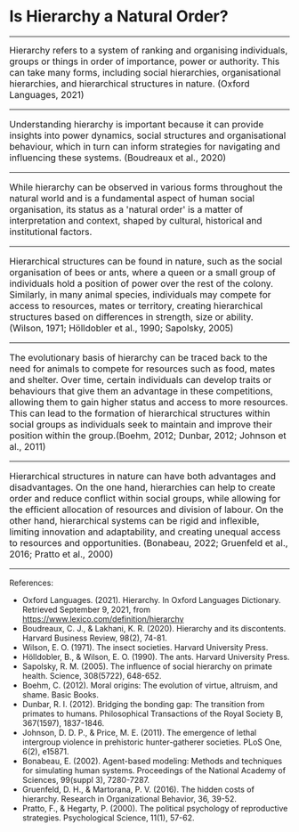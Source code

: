 # Is Hierarchy a Natural Order?

---

<small style="font-size: 16px;">
Hierarchy refers to a system of ranking and organising individuals, groups or things in order of importance, power or authority. This can take many forms, including social hierarchies, organisational hierarchies, and hierarchical structures in nature. (Oxford Languages, 2021)

---

<small style="font-size: 16px;">
Understanding hierarchy is important because it can provide insights into power dynamics, social structures and organisational behaviour, which in turn can inform strategies for navigating and influencing these systems. (Boudreaux et al., 2020)

---

<small style="font-size: 16px;">
While hierarchy can be observed in various forms throughout the natural world and is a fundamental aspect of human social organisation, its status as a 'natural order' is a matter of interpretation and context, shaped by cultural, historical and institutional factors.

---

<small style="font-size: 16px;">
Hierarchical structures can be found in nature, such as the social organisation of bees or ants, where a queen or a small group of individuals hold a position of power over the rest of the colony. Similarly, in many animal species, individuals may compete for access to resources, mates or territory, creating hierarchical structures based on differences in strength, size or ability. (Wilson, 1971; Hölldobler et al., 1990; Sapolsky, 2005)

---

<small style="font-size: 16px;">
The evolutionary basis of hierarchy can be traced back to the need for animals to compete for resources such as food, mates and shelter. Over time, certain individuals can develop traits or behaviours that give them an advantage in these competitions, allowing them to gain higher status and access to more resources. This can lead to the formation of hierarchical structures within social groups as individuals seek to maintain and improve their position within the group.(Boehm, 2012; Dunbar, 2012; Johnson et al., 2011)

---

<small style="font-size: 16px;">
Hierarchical structures in nature can have both advantages and disadvantages. On the one hand, hierarchies can help to create order and reduce conflict within social groups, while allowing for the efficient allocation of resources and division of labour. On the other hand, hierarchical systems can be rigid and inflexible, limiting innovation and adaptability, and creating unequal access to resources and opportunities. (Bonabeau, 2022; Gruenfeld et al., 2016; Pratto et al., 2000)

---

<small style="font-size: 14px;">
References:

- Oxford Languages. (2021). Hierarchy. In Oxford Languages Dictionary. Retrieved September 9, 2021, from https://www.lexico.com/definition/hierarchy
- Boudreaux, C. J., & Lakhani, K. R. (2020). Hierarchy and its discontents. Harvard Business Review, 98(2), 74-81.
- Wilson, E. O. (1971). The insect societies. Harvard University Press.
- Hölldobler, B., & Wilson, E. O. (1990). The ants. Harvard University Press.
- Sapolsky, R. M. (2005). The influence of social hierarchy on primate health. Science, 308(5722), 648-652.
- Boehm, C. (2012). Moral origins: The evolution of virtue, altruism, and shame. Basic Books.
- Dunbar, R. I. (2012). Bridging the bonding gap: The transition from primates to humans. Philosophical Transactions of the Royal Society B, 367(1597), 1837-1846.
- Johnson, D. D. P., & Price, M. E. (2011). The emergence of lethal intergroup violence in prehistoric hunter-gatherer societies. PLoS One, 6(2), e15871.
- Bonabeau, E. (2002). Agent-based modeling: Methods and techniques for simulating human systems. Proceedings of the National Academy of Sciences, 99(suppl 3), 7280-7287.
- Gruenfeld, D. H., & Martorana, P. V. (2016). The hidden costs of hierarchy. Research in Organizational Behavior, 36, 39-52.
- Pratto, F., & Hegarty, P. (2000). The political psychology of reproductive strategies. Psychological Science, 11(1), 57-62.
